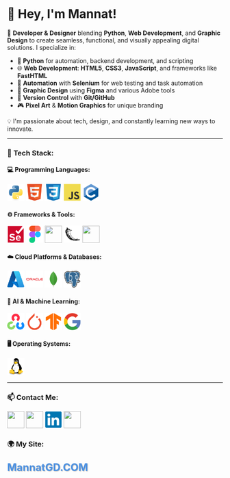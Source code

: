 # 👋 Hey, I'm Mannat!

🚀 **Developer & Designer** blending **Python**, **Web Development**, and **Graphic Design** to create seamless, functional, and visually appealing digital solutions. I specialize in:

- 🐍 **Python** for automation, backend development, and scripting  
- 🌐 **Web Development**: **HTML5**, **CSS3**, **JavaScript**, and frameworks like **FastHTML**  
- 🤖 **Automation** with **Selenium** for web testing and task automation  
- 🎨 **Graphic Design** using **Figma** and various Adobe tools  
- 🔧 **Version Control** with **Git/GitHub**  
- 🎮 **Pixel Art** & **Motion Graphics** for unique branding  

💡 I'm passionate about tech, design, and constantly learning new ways to innovate.

---

### 🔧 **Tech Stack**:

#### 💻 Programming Languages:
<p align="left">
  <img src="https://github.com/devicons/devicon/blob/master/icons/python/python-original.svg" width="40" height="40" style="border-radius: 0;" />
  <img src="https://github.com/devicons/devicon/blob/master/icons/html5/html5-original.svg" width="40" height="40" style="border-radius: 0;" />
  <img src="https://github.com/devicons/devicon/blob/master/icons/css3/css3-original.svg" width="40" height="40" style="border-radius: 0;" />
  <img src="https://github.com/devicons/devicon/blob/master/icons/javascript/javascript-original.svg" width="40" height="40" style="border-radius: 0;" />
  <img src="https://github.com/devicons/devicon/blob/master/icons/c/c-original.svg" width="40" height="40" style="border-radius: 0;" /> <!-- Replaced Rust -->
</p>

#### ⚙️ Frameworks & Tools:
<p align="left">
  <img src="https://github.com/devicons/devicon/blob/master/icons/selenium/selenium-original.svg" width="40" height="40" style="border-radius: 0;" />
  <img src="https://github.com/devicons/devicon/blob/master/icons/figma/figma-original.svg" width="40" height="40" style="border-radius: 0;" />
  <img src="https://upload.wikimedia.org/wikipedia/commons/a/af/Adobe_Photoshop_CC_icon.svg" width="40" height="40" style="border-radius: 0;" /> <!-- Updated Photoshop -->
  <img src="https://github.com/devicons/devicon/blob/master/icons/flask/flask-original.svg" width="40" height="40" style="border-radius: 0;" />
  <img src="https://upload.wikimedia.org/wikipedia/commons/3/3f/Git_icon.svg" width="40" height="40" style="border-radius: 0;" /> <!-- Added Git -->
</p>

#### ☁️ Cloud Platforms & Databases:
<p align="left">
  <img src="https://github.com/devicons/devicon/blob/master/icons/azure/azure-original.svg" width="40" height="40" style="border-radius: 0;" />
  <img src="https://github.com/devicons/devicon/blob/master/icons/oracle/oracle-original.svg" width="40" height="40" style="border-radius: 0;" />
  <img src="https://github.com/devicons/devicon/blob/master/icons/mongodb/mongodb-original.svg" width="40" height="40" style="border-radius: 0;" />
  <img src="https://github.com/devicons/devicon/blob/master/icons/postgresql/postgresql-original.svg" width="40" height="40" style="border-radius: 0;" />
</p>

#### 🤖 AI & Machine Learning:
<p align="left">
  <img src="https://github.com/devicons/devicon/blob/master/icons/opencv/opencv-original.svg" width="40" height="40" style="border-radius: 0;" />
  <img src="https://github.com/devicons/devicon/blob/master/icons/pytorch/pytorch-original.svg" width="40" height="40" style="border-radius: 0;" />
  <img src="https://github.com/devicons/devicon/blob/master/icons/tensorflow/tensorflow-original.svg" width="40" height="40" style="border-radius: 0;" />
  <img src="https://github.com/devicons/devicon/blob/master/icons/google/google-original.svg" width="40" height="40" style="border-radius: 0;" />
</p>

#### 🖥️ Operating Systems:
<p align="left">
  <img src="https://github.com/devicons/devicon/blob/master/icons/linux/linux-original.svg" width="40" height="40" style="border-radius: 0;" />
</p>

---

### 📫 **Contact Me**:
<p align="left">
  <a href="https://www.instagram.com/mannat.2077"><img src="https://upload.wikimedia.org/wikipedia/commons/thumb/9/95/Instagram_logo_2022.svg/1024px-Instagram_logo_2022.svg.png" width="40" height="40" style="border-radius: 0;" /></a>
  <a href="mailto:mannatbasra9399@gmail.com"><img src="https://upload.wikimedia.org/wikipedia/commons/7/7e/Gmail_icon_%282020%29.svg" width="40" height="40" style="border-radius: 0;" /></a>
  <a href="https://www.linkedin.com/in/mannatbasra"><img src="https://github.com/devicons/devicon/blob/master/icons/linkedin/linkedin-original.svg" width="40" height="40" style="border-radius: 0;" /></a>
  <a href="https://www.svgrepo.com/show/331630/upwork.svg"><img src="https://www.svgrepo.com/show/331630/upwork.svg" width="40" height="40" style="border-radius: 0;" /></a> <!-- Updated Upwork -->
</p>

### 🌍 **My Site**:

<p align="left" style="font-size: 24px; font-weight: bold; color: #4A90E2; text-shadow: 1px 1px 2px rgba(0, 0, 0, 0.3);">
  <a href="https://mannatgd.com" style="color: #4A90E2; text-decoration: none; transition: color 0.3s;">MannatGD.COM</a>
</p>
